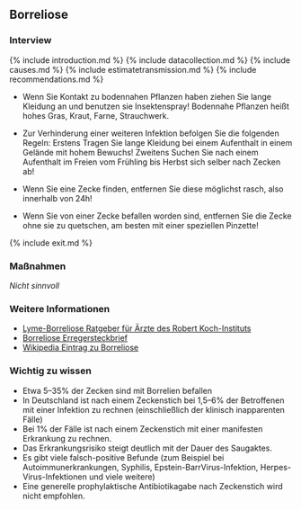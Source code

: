## Borreliose

### Interview
{% include introduction.md %}
{% include datacollection.md %}
{% include causes.md %}
{% include estimatetransmission.md %}
{% include recommendations.md %}
* Wenn Sie Kontakt zu bodennahen Pflanzen haben ziehen Sie lange Kleidung an und benutzen sie Insektenspray! Bodennahe Pflanzen heißt hohes Gras, Kraut, Farne, Strauchwerk.

* Zur Verhinderung einer weiteren Infektion befolgen Sie die folgenden Regeln: Erstens Tragen Sie lange Kleidung bei einem Aufenthalt in einem Gelände mit hohem Bewuchs! Zweitens Suchen Sie nach einem Aufenthalt im Freien vom Frühling bis Herbst sich selber nach Zecken ab!



* Wenn Sie eine Zecke finden, entfernen Sie diese möglichst rasch, also innerhalb von 24h!
* Wenn Sie von einer Zecke befallen worden sind, entfernen Sie die Zecke ohne sie zu quetschen, am besten mit einer speziellen Pinzette!

{% include exit.md %}

### Maßnahmen
_Nicht sinnvoll_
### Weitere Informationen

* [Lyme-Borreliose Ratgeber für Ärzte des Robert Koch-Instituts](https://www.rki.de/DE/Content/Infekt/EpidBull/Merkblaetter/Ratgeber_LymeBorreliose.html)
* [Borreliose Erregersteckbrief](https://www.infektionsschutz.de/erregersteckbriefe/borreliose/)
* [Wikipedia Eintrag zu Borreliose](https://de.wikipedia.org/wiki/Borreliose)


### Wichtig zu wissen
* Etwa 5–35% der Zecken sind mit Borrelien befallen
* In Deutschland ist nach einem Zeckenstich bei 1,5–6% der Betroffenen mit einer Infektion zu rechnen (einschließlich der klinisch inapparenten Fälle)
* Bei 1% der Fälle ist nach einem Zeckenstich mit einer manifesten Erkrankung zu rechnen.
* Das Erkrankungsrisiko steigt deutlich mit der Dauer des Saugaktes.
* Es gibt viele falsch-positive Befunde (zum Beispiel bei Autoimmunerkrankungen, Syphilis, Epstein-BarrVirus-Infektion, Herpes-Virus-Infektionen und viele weitere)
* Eine generelle prophylaktische Antibiotikagabe nach Zeckenstich wird nicht empfohlen.
